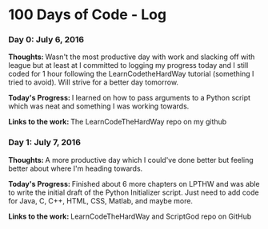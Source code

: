 # 100 Days of Code - Log

### Day 0: July 6, 2016

<b> Thoughts: </b> Wasn't the most productive day with work and slacking off with league but at least at I committed to logging my progress today and I still coded for 1 hour following the LearnCodetheHardWay tutorial (something I tried to avoid). Will strive for a better day tomorrow.

<b> Today's Progress: </b> I learned on how to pass arguments to a Python script which was neat and something I was working towards. 

<b> Links to the work: </b> The LearnCodeTheHardWay repo on my github

### Day 1: July 7, 2016

<b> Thoughts: </b> A more productive day which I could've done better but feeling better about where I'm heading towards. 

<b> Today's Progress: </b> Finished about 6 more chapters on LPTHW and was able to write the initial draft of the Python Initializer script. Just need to add code for Java, C, C++, HTML, CSS, Matlab, and maybe more. 

<b> Links to the work: </b> LearnCodeTheHardWay and ScriptGod repo on GitHub



